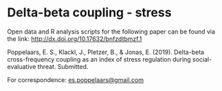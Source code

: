 # Delta-beta coupling - stress

Open data and R analysis scripts for the following paper can be found via the link: http://dx.doi.org/10.17632/bnfzdtbmzf.1

Poppelaars, E. S., Klackl, J., Pletzer, B., & Jonas, E. (2019). Delta-beta cross-frequency coupling as an index of stress regulation during social-evaluative threat. Submitted.

For correspondence: es.poppelaars@gmail.com
